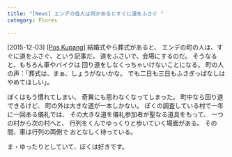 ```yaml
---
title: "[News] エンデの住人は何かあるとすぐに道をふさぐ "
category: Flores

---
```


[2015-12-03] [[Pos Kupang]](http://dlvr.it/CspyRD)  結婚式やら葬式があると、
エンデの町の人は、すぐに道をふさぐ、という記事だ。
道をふさいで、会場にするのだ。
そうなると、もちろん車やバイクは
回り道をしなくっちゃいけないことになる。
町の人の声：「葬式は、まぁ、しょうがないかな。
でも二日も三日もふさぎっぱなしはやめてほしい」。

 ぼくはもう慣れてしまい、
奇異にも思わなくなってしまった。
町中なら回り道できるけど、
町の外は大きな道が一本しかない。
ぼくの調査している村で一年に一回ある儀礼では、
その大きな道を儀礼参加者が聖なる道具をもって、
一つの村から次の村へと、
行列をくんでゆっくりと歩いていく場面がある。
その間、車は行列の両側で
おとなしく待っている。

 ま・ゆったりとしていて、ぼくは好きです。

